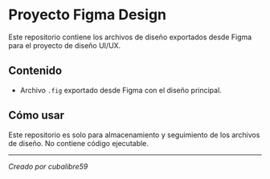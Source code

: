 # Proyecto Figma Design

Este repositorio contiene los archivos de diseño exportados desde Figma para el proyecto de diseño UI/UX.

## Contenido

- Archivo `.fig` exportado desde Figma con el diseño principal.

## Cómo usar

Este repositorio es solo para almacenamiento y seguimiento de los archivos de diseño. No contiene código ejecutable.

---
*Creado por cubalibre59*

